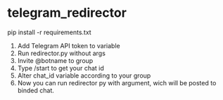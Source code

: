 # telegram_redirector
pip install -r requirements.txt

1. Add Telegram API token to variable
2. Run redirector.py without args
3. Invite @botname to group
4. Type /start to get your chat id
5. Alter chat_id variable according to your group
6. Now you can run redirector py with argument, wich will be posted to binded chat.
